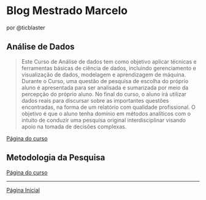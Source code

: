 Blog Mestrado Marcelo
=============================
por @ticblaster

Análise de Dados
----------------

> Este Curso de Análise de dados tem como objetivo aplicar técnicas e ferramentas básicas de ciência de dados, incluindo gerenciamento e visualização de dados, modelagem e aprendizagem de máquina. Durante o Curso, uma questão de pesquisa de escolha do próprio aluno é apresentada para ser analisada e sumarizada por meio da percepção do próprio aluno.
> No final do curso, o aluno irá utilizar dados reais para discursar sobre as importantes questões encontradas, na forma de um relatório com qualidade profissional.
>O objetivo é que o aluno tenha domínio em métodos analíticos com o intuito de conduzir uma pesquisa original interdisciplinar visando apoio na tomada de decisões complexas.

[Página do curso](./analise_dados.md)

Metodologia da Pesquisa
-----------------------


[Página do curso](./metodologia_pesquisa.md)

-------
[Página Inicial](./README.md)

